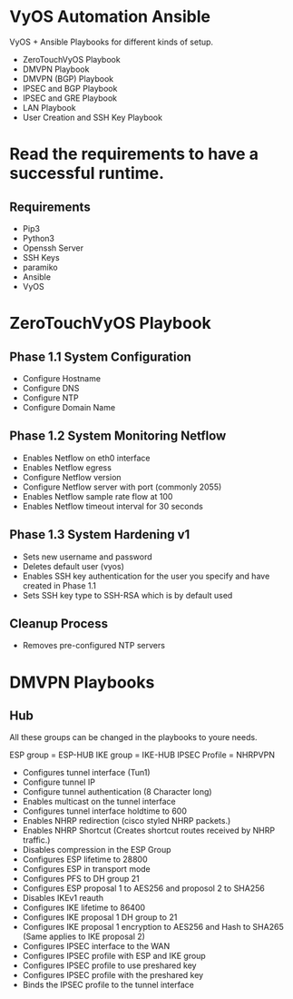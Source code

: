 # VyOS Automation Ansible

VyOS + Ansible Playbooks for different kinds of setup.

* ZeroTouchVyOS Playbook
* DMVPN Playbook
* DMVPN (BGP) Playbook
* IPSEC and BGP Playbook
* IPSEC and GRE Playbook
* LAN Playbook
* User Creation and SSH Key Playbook


# Read the requirements to have a successful runtime. 

## Requirements

* Pip3 
* Python3 
* Openssh Server
* SSH Keys
* paramiko
* Ansible
* VyOS


# ZeroTouchVyOS Playbook
## Phase 1.1 System Configuration

* Configure Hostname
* Configure DNS
* Configure NTP
* Configure Domain Name

## Phase 1.2 System Monitoring Netflow

* Enables Netflow on eth0 interface
* Enables Netflow egress 
* Configure Netflow version
* Configure Netflow server with port (commonly 2055)
* Enables Netflow sample rate flow at 100
* Enables Netflow timeout interval for 30 seconds 


## Phase 1.3 System Hardening v1

* Sets new username and password
* Deletes default user (vyos)
* Enables SSH key authentication for the user you specify and have created in Phase 1.1
* Sets SSH key type to SSH-RSA which is by default used

## Cleanup Process

* Removes pre-configured NTP servers
# DMVPN Playbooks

## Hub

 All these groups can be changed in the playbooks to youre needs.

ESP group = ESP-HUB
IKE group = IKE-HUB
IPSEC Profile = NHRPVPN 
* Configures tunnel interface (Tun1)
* Configure tunnel IP
* Configure tunnel authentication (8 Character long)
* Enables multicast on the tunnel interface
* Configures tunnel interface holdtime to 600
* Enables NHRP redirection (cisco styled NHRP packets.)
* Enables NHRP Shortcut (Creates shortcut routes received by NHRP traffic.)
* Disables compression in the ESP Group
* Configures ESP lifetime to 28800
* Configures ESP in transport mode
* Configures PFS to DH group 21
* Configures ESP proposal 1 to AES256 and proposol 2 to SHA256
* Disables IKEv1 reauth 
* Configures IKE lifetime to 86400
* Configures IKE proposal 1 DH group to 21
* Configures IKE proposal 1 encryption to AES256 and Hash to SHA265 (Same applies to IKE proposal 2)
* Configures IPSEC interface to the WAN
* Configures IPSEC profile with ESP and IKE group 
* Configures IPSEC profile to use preshared key
* Configures IPSEC profile with the preshared key
* Binds the IPSEC profile to the tunnel interface
